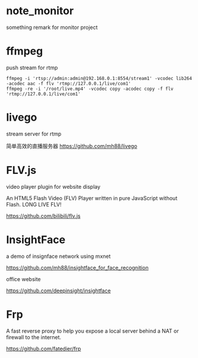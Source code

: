 # note_monitor
something remark for monitor project

# ffmpeg
push stream for rtmp

```
ffmpeg -i 'rtsp://admin:admin@192.168.0.1:8554/stream1' -vcodec lib264 -acodec aac -f flv 'rtmp://127.0.0.1/live/com1'
ffmpeg -re -i '/root/live.mp4' -vcodec copy -acodec copy -f flv 'rtmp://127.0.0.1/live/com1'
```

# livego
stream server for rtmp

简单高效的直播服务器 https://github.com/mh88/livego

# FLV.js
video player plugin for website display

An HTML5 Flash Video (FLV) Player written in pure JavaScript without Flash. LONG LIVE FLV!

https://github.com/bilibili/flv.js

# InsightFace
a demo of insignface network using mxnet

https://github.com/mh88/insightface_for_face_recognition

office website

https://github.com/deepinsight/insightface

# Frp
A fast reverse proxy to help you expose a local server behind a NAT or firewall to the internet.

https://github.com/fatedier/frp

